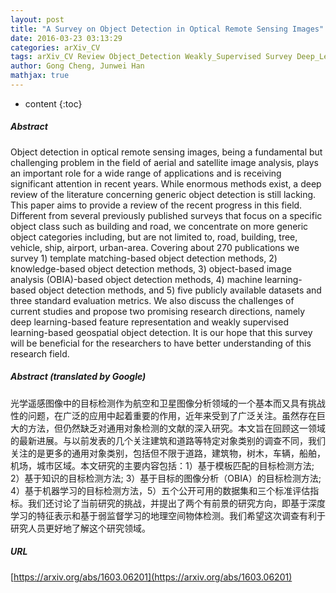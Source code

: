 ```yaml
---
layout: post
title: "A Survey on Object Detection in Optical Remote Sensing Images"
date: 2016-03-23 03:13:29
categories: arXiv_CV
tags: arXiv_CV Review Object_Detection Weakly_Supervised Survey Deep_Learning Detection
author: Gong Cheng, Junwei Han
mathjax: true
---
```


* content
{:toc}

##### Abstract
Object detection in optical remote sensing images, being a fundamental but challenging problem in the field of aerial and satellite image analysis, plays an important role for a wide range of applications and is receiving significant attention in recent years. While enormous methods exist, a deep review of the literature concerning generic object detection is still lacking. This paper aims to provide a review of the recent progress in this field. Different from several previously published surveys that focus on a specific object class such as building and road, we concentrate on more generic object categories including, but are not limited to, road, building, tree, vehicle, ship, airport, urban-area. Covering about 270 publications we survey 1) template matching-based object detection methods, 2) knowledge-based object detection methods, 3) object-based image analysis (OBIA)-based object detection methods, 4) machine learning-based object detection methods, and 5) five publicly available datasets and three standard evaluation metrics. We also discuss the challenges of current studies and propose two promising research directions, namely deep learning-based feature representation and weakly supervised learning-based geospatial object detection. It is our hope that this survey will be beneficial for the researchers to have better understanding of this research field.

##### Abstract (translated by Google)
光学遥感图像中的目标检测作为航空和卫星图像分析领域的一个基本而又具有挑战性的问题，在广泛的应用中起着重要的作用，近年来受到了广泛关注。虽然存在巨大的方法，但仍然缺乏对通用对象检测的文献的深入研究。本文旨在回顾这一领域的最新进展。与以前发表的几个关注建筑和道路等特定对象类别的调查不同，我们关注的是更多的通用对象类别，包括但不限于道路，建筑物，树木，车辆，船舶，机场，城市区域。本文研究的主要内容包括：1）基于模板匹配的目标检测方法; 2）基于知识的目标检测方法; 3）基于目标的图像分析（OBIA）的目标检测方法; 4）基于机器学习的目标检测方法，5）五个公开可用的数据集和三个标准评估指标。我们还讨论了当前研究的挑战，并提出了两个有前景的研究方向，即基于深度学习的特征表示和基于弱监督学习的地理空间物体检测。我们希望这次调查有利于研究人员更好地了解这个研究领域。

##### URL
[https://arxiv.org/abs/1603.06201](https://arxiv.org/abs/1603.06201)


